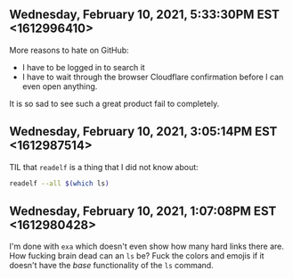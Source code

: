 ## Wednesday, February 10, 2021, 5:33:30PM EST <1612996410>

More reasons to hate on GitHub:

* I have to be logged in to search it
* I have to wait through the browser Cloudflare confirmation before I
  can even open anything.

It is so sad to see such a great product fail to completely.

## Wednesday, February 10, 2021, 3:05:14PM EST <1612987514>

TIL that `readelf` is a thing that I did not know about:

```sh
readelf --all $(which ls)
```

## Wednesday, February 10, 2021, 1:07:08PM EST <1612980428>

I'm done with `exa` which doesn't even show how many hard links there
are. How fucking brain dead can an `ls` be? Fuck the colors and emojis
if it doesn't have the *base* functionality of the `ls` command.

